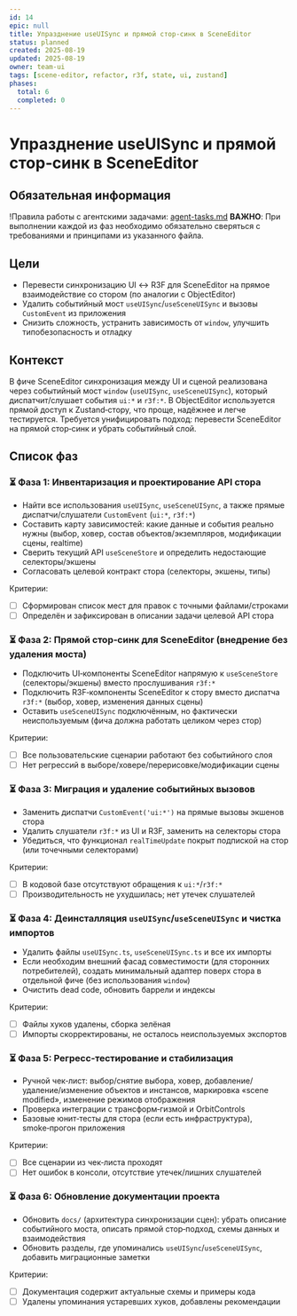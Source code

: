 ```yaml
---
id: 14
epic: null
title: Упразднение useUISync и прямой стор‑синк в SceneEditor
status: planned
created: 2025-08-19
updated: 2025-08-19
owner: team-ui
tags: [scene-editor, refactor, r3f, state, ui, zustand]
phases:
  total: 6
  completed: 0
---
```


# Упразднение useUISync и прямой стор‑синк в SceneEditor

## Обязательная информация
!Правила работы с агентскими задачами: [agent-tasks.md](../../../../docs/development/workflows/agent-tasks.md)
**ВАЖНО**: При выполнении каждой из фаз необходимо обязательно сверяться с требованиями и принципами из указанного файла.

## Цели
- Перевести синхронизацию UI ↔ R3F для SceneEditor на прямое взаимодействие со стором (по аналогии с ObjectEditor)
- Удалить событийный мост `useUISync`/`useSceneUISync` и вызовы `CustomEvent` из приложения
- Снизить сложность, устранить зависимость от `window`, улучшить типобезопасность и отладку

## Контекст
В фиче SceneEditor синхронизация между UI и сценой реализована через событийный мост `window` (`useUISync`, `useSceneUISync`), который диспатчит/слушает события `ui:*` и `r3f:*`. В ObjectEditor используется прямой доступ к Zustand‑стору, что проще, надёжнее и легче тестируется. Требуется унифицировать подход: перевести SceneEditor на прямой стор‑синк и убрать событийный слой.

## Список фаз

### ⏳ Фаза 1: Инвентаризация и проектирование API стора
- Найти все использования `useUISync`, `useSceneUISync`, а также прямые диспатчи/слушатели `CustomEvent` (`ui:*`, `r3f:*`)
- Составить карту зависимостей: какие данные и события реально нужны (выбор, ховер, состав объектов/экземпляров, модификации сцены, realtime)
- Сверить текущий API `useSceneStore` и определить недостающие селекторы/экшены
- Согласовать целевой контракт стора (селекторы, экшены, типы)

Критерии:
- [ ] Сформирован список мест для правок с точными файлами/строками
- [ ] Определён и зафиксирован в описании задачи целевой API стора

### ⏳ Фаза 2: Прямой стор‑синк для SceneEditor (внедрение без удаления моста)
- Подключить UI‑компоненты SceneEditor напрямую к `useSceneStore` (селекторы/экшены) вместо прослушивания `r3f:*`
- Подключить R3F‑компоненты SceneEditor к стору вместо диспатча `r3f:*` (выбор, ховер, изменения данных сцены)
- Оставить `useSceneUISync` подключённым, но фактически неиспользуемым (фича должна работать целиком через стор)

Критерии:
- [ ] Все пользовательские сценарии работают без событийного слоя
- [ ] Нет регрессий в выборе/ховере/перерисовке/модификации сцены

### ⏳ Фаза 3: Миграция и удаление событийных вызовов
- Заменить диспатчи `CustomEvent('ui:*')` на прямые вызовы экшенов стора
- Удалить слушатели `r3f:*` из UI и R3F, заменить на селекторы стора
- Убедиться, что функционал `realTimeUpdate` покрыт подпиской на стор (или точечными селекторами)

Критерии:
- [ ] В кодовой базе отсутствуют обращения к `ui:*`/`r3f:*`
- [ ] Производительность не ухудшилась; нет утечек слушателей

### ⏳ Фаза 4: Деинсталляция `useUISync`/`useSceneUISync` и чистка импортов
- Удалить файлы `useUISync.ts`, `useSceneUISync.ts` и все их импорты
- Если необходим внешний фасад совместимости (для сторонних потребителей), создать минимальный адаптер поверх стора в отдельной фиче (без использования `window`)
- Очистить dead code, обновить баррели и индексы

Критерии:
- [ ] Файлы хуков удалены, сборка зелёная
- [ ] Импорты скорректированы, не осталось неиспользуемых экспортов

### ⏳ Фаза 5: Регресс‑тестирование и стабилизация
- Ручной чек‑лист: выбор/снятие выбора, ховер, добавление/удаление/изменение объектов и инстансов, маркировка «scene modified», изменение режимов отображения
- Проверка интеграции с трансформ‑гизмой и OrbitControls
- Базовые юнит‑тесты для стора (если есть инфраструктура), smoke‑прогон приложения

Критерии:
- [ ] Все сценарии из чек‑листа проходят
- [ ] Нет ошибок в консоли, отсутствие утечек/лишних слушателей

### ⏳ Фаза 6: Обновление документации проекта
- Обновить `docs/` (архитектура синхронизации сцен): убрать описание событийного моста, описать прямой стор‑подход, схемы данных и взаимодействия
- Обновить разделы, где упоминались `useUISync`/`useSceneUISync`, добавить миграционные заметки

Критерии:
- [ ] Документация содержит актуальные схемы и примеры кода
- [ ] Удалены упоминания устаревших хуков, добавлены рекомендации
